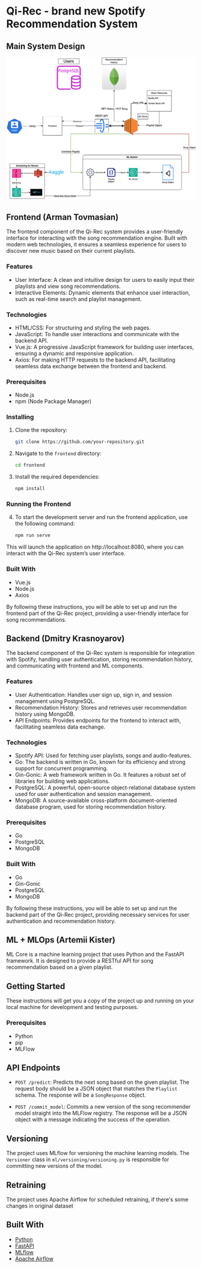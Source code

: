 # Qi-Rec - brand new Spotify Recommendation System

## Main System Design
![Link to PDF](docs/SMC.svg)

## Frontend (Arman Tovmasian)

The frontend component of the Qi-Rec system provides a user-friendly interface for interacting with the song recommendation engine. Built with modern web technologies, it ensures a seamless experience for users to discover new music based on their current playlists.

### Features

- User Interface: A clean and intuitive design for users to easily input their playlists and view song recommendations.
- Interactive Elements: Dynamic elements that enhance user interaction, such as real-time search and playlist management.

### Technologies

- HTML/CSS: For structuring and styling the web pages.
- JavaScript: To handle user interactions and communicate with the backend API.
- Vue.js: A progressive JavaScript framework for building user interfaces, ensuring a dynamic and responsive application.
- Axios: For making HTTP requests to the backend API, facilitating seamless data exchange between the frontend and backend.


### Prerequisites

- Node.js
- npm (Node Package Manager)

### Installing

1. Clone the repository:

    ```bash 
    git clone https://github.com/your-repository.git
    ```
   
2. Navigate to the `frontend` directory:

    ```bash
    cd frontend
    ```
   
3. Install the required dependencies:

    ```bash
    npm install
    ```
   
### Running the Frontend

4. To start the development server and run the frontend application, use the following command:
    ```bash
    npm run serve
    ```
   

This will launch the application on http://localhost:8080, where you can interact with the Qi-Rec system’s user interface.

### Built With

- Vue.js
- Node.js
- Axios

By following these instructions, you will be able to set up and run the frontend part of the Qi-Rec project, providing a user-friendly interface for song recommendations.

## Backend (Dmitry Krasnoyarov)

The backend component of the Qi-Rec system is responsible for integration with Spotify, handling user authentication, storing recommendation history, and communicating with frontend and ML components.

### Features

- User Authentication: Handles user sign up, sign in, and session management using PostgreSQL.
- Recommendation History: Stores and retrieves user recommendation history using MongoDB.
- API Endpoints: Provides endpoints for the frontend to interact with, facilitating seamless data exchange.

### Technologies
- Spotify API: Used for fetching user playlists, songs and audio-features.
- Go: The backend is written in Go, known for its efficiency and strong support for concurrent programming.
- Gin-Gonic: A web framework written in Go. It features a robust set of libraries for building web applications.
- PostgreSQL: A powerful, open-source object-relational database system used for user authentication and session management.
- MongoDB: A source-available cross-platform document-oriented database program, used for storing recommendation history.

### Prerequisites

- Go
- PostgreSQL
- MongoDB

### Built With

- Go
- Gin-Gonic
- PostgreSQL
- MongoDB

By following these instructions, you will be able to set up and run the backend part of the Qi-Rec project, providing necessary services for user authentication and recommendation history.

## ML + MLOps (Artemii Kister)

ML Core is a machine learning project that uses Python and the FastAPI framework. It is designed to provide a RESTful API for song recommendation based on a given playlist.

## Getting Started

These instructions will get you a copy of the project up and running on your local machine for development and testing purposes.

### Prerequisites

- Python
- pip
- MLFlow

## API Endpoints

- `POST /predict`: Predicts the next song based on the given playlist. The request body should be a JSON object that matches the `Playlist` schema. The response will be a `SongResponse` object.

- `POST /commit_model`: Commits a new version of the song recommender model straight into the MLFlow registry. The response will be a JSON object with a message indicating the success of the operation.

## Versioning

The project uses MLflow for versioning the machine learning models. The `Versioner` class in `ml/versioning/versioning.py` is responsible for committing new versions of the model.

## Retraining

The project uses Apache Airflow for scheduled retraining, if there's some changes in original dataset

## Built With

- [Python](https://www.python.org/)
- [FastAPI](https://fastapi.tiangolo.com/)
- [MLflow](https://mlflow.org/)
- [Apache Airflow](https://airflow.apache.org/)
